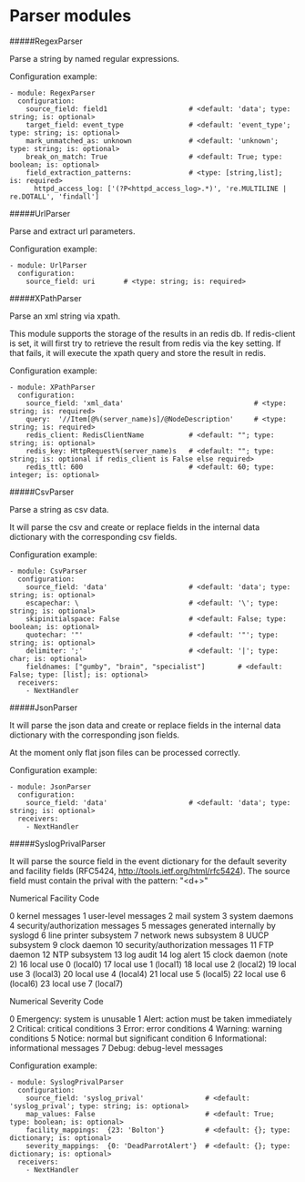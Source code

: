 Parser modules
==========

#####RegexParser

Parse a string by named regular expressions.

Configuration example:

    - module: RegexParser
      configuration:
        source_field: field1                    # <default: 'data'; type: string; is: optional>
        target_field: event_type                # <default: 'event_type'; type: string; is: optional>
        mark_unmatched_as: unknown              # <default: 'unknown'; type: string; is: optional>
        break_on_match: True                    # <default: True; type: boolean; is: optional>
        field_extraction_patterns:              # <type: [string,list]; is: required>
          httpd_access_log: ['(?P<httpd_access_log>.*)', 're.MULTILINE | re.DOTALL', 'findall']

#####UrlParser

Parse and extract url parameters.

Configuration example:

    - module: UrlParser
      configuration:
        source_field: uri       # <type: string; is: required>

#####XPathParser

Parse an xml string via xpath.

This module supports the storage of the results in an redis db. If redis-client is set,
it will first try to retrieve the result from redis via the key setting.
If that fails, it will execute the xpath query and store the result in redis.

Configuration example:

    - module: XPathParser
      configuration:
        source_field: 'xml_data'                                # <type: string; is: required>
        query:  '//Item[@%(server_name)s]/@NodeDescription'     # <type: string; is: required>
        redis_client: RedisClientName           # <default: ""; type: string; is: optional>
        redis_key: HttpRequest%(server_name)s   # <default: ""; type: string; is: optional if redis_client is False else required>
        redis_ttl: 600                          # <default: 60; type: integer; is: optional>

#####CsvParser

Parse a string as csv data.

It will parse the csv and create or replace fields in the internal data dictionary with
the corresponding csv fields.

Configuration example:

    - module: CsvParser
      configuration:
        source_field: 'data'                    # <default: 'data'; type: string; is: optional>
        escapechar: \                           # <default: '\'; type: string; is: optional>
        skipinitialspace: False                 # <default: False; type: boolean; is: optional>
        quotechar: '"'                          # <default: '"'; type: string; is: optional>
        delimiter: ';'                          # <default: '|'; type: char; is: optional>
        fieldnames: ["gumby", "brain", "specialist"]        # <default: False; type: [list]; is: optional>
      receivers:
        - NextHandler

#####JsonParser

It will parse the json data and create or replace fields in the internal data dictionary with
the corresponding json fields.

At the moment only flat json files can be processed correctly.

Configuration example:

    - module: JsonParser
      configuration:
        source_field: 'data'                    # <default: 'data'; type: string; is: optional>
      receivers:
        - NextHandler

#####SyslogPrivalParser

It will parse the source field in the event dictionary for the default severity
and facility fields (RFC5424, http://tools.ietf.org/html/rfc5424).
The source field must contain the prival with the pattern: "<d+>"

Numerical             Facility
 Code

  0             kernel messages
  1             user-level messages
  2             mail system
  3             system daemons
  4             security/authorization messages
  5             messages generated internally by syslogd
  6             line printer subsystem
  7             network news subsystem
  8             UUCP subsystem
  9             clock daemon
 10             security/authorization messages
 11             FTP daemon
 12             NTP subsystem
 13             log audit
 14             log alert
 15             clock daemon (note 2)
 16             local use 0  (local0)
 17             local use 1  (local1)
 18             local use 2  (local2)
 19             local use 3  (local3)
 20             local use 4  (local4)
 21             local use 5  (local5)
 22             local use 6  (local6)
 23             local use 7  (local7)

Numerical         Severity
 Code

  0       Emergency: system is unusable
  1       Alert: action must be taken immediately
  2       Critical: critical conditions
  3       Error: error conditions
  4       Warning: warning conditions
  5       Notice: normal but significant condition
  6       Informational: informational messages
  7       Debug: debug-level messages

Configuration example:

    - module: SyslogPrivalParser
      configuration:
        source_field: 'syslog_prival'               # <default: 'syslog_prival'; type: string; is: optional>
        map_values: False                           # <default: True; type: boolean; is: optional>
        facility_mappings:  {23: 'Bolton'}          # <default: {}; type: dictionary; is: optional>
        severity_mappings:  {0: 'DeadParrotAlert'}  # <default: {}; type: dictionary; is: optional>
      receivers:
        - NextHandler